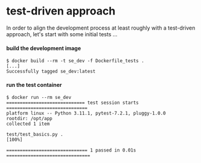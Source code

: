 # test-driven approach 

In order to align the development process at least roughly with a test-driven
approach, let's start with some initial tests ...

#### build the development image

```shell
$ docker build --rm -t se_dev -f Dockerfile_tests .
[...]
Successfully tagged se_dev:latest
```

#### run the test container

```shell
$ docker run --rm se_dev
============================= test session starts ==============================
platform linux -- Python 3.11.1, pytest-7.2.1, pluggy-1.0.0
rootdir: /opt/app
collected 1 item

test/test_basics.py .                                                    [100%]

============================== 1 passed in 0.01s ===============================
```

